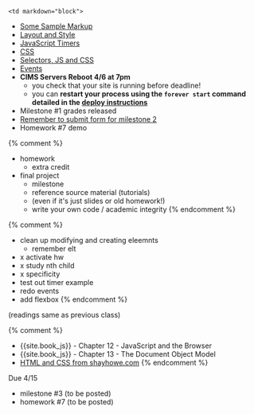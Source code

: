 	<td markdown="block">

* [Some Sample Markup](code/class18.html)
* [Layout and Style](slides/19/layout-style.html)
* [JavaScript Timers](slides/19/timers.html)
* [CSS](slides/19/css.html)
* [Selectors, JS and CSS](slides/19/js-css.html)
* [Events](slides/19/events.html)
* __CIMS Servers Reboot 4/6 at 7pm__
    * you check that your site is running before deadline!
    * you can __restart your process using the `forever start` command detailed in the [deploy instructions](homework/deploy.html)__
* Milestone #1 grades released
* [Remember to submit form for milestone 2](http://localhost:4000/final-project.html#milestone2)
* Homework #7 demo 

{% comment %}
* homework
    * extra credit
* final project
    * milestone
    * reference source material (tutorials)
    * (even if it's just slides or old homework!)
    * write your own code / academic integrity
{% endcomment %}

{% comment %}
* clean up modifying and creating eleemnts
	* remember elt
* x activate hw
* x study nth child
* x specificity
* test out timer example
* redo events
* add flexbox
{% endcomment %}
</td>
	<td markdown="block">
(readings same as previous class)

{% comment %}
* {{site.book_js}} - Chapter 12 - JavaScript and the Browser
* {{site.book_js}} - Chapter 13 - The Document Object Model
* [HTML and CSS from shayhowe.com](http://learn.shayhowe.com/html-css/getting-to-know-html/)
{% endcomment %}
</td>
	<td markdown="block">
Due 4/15

* milestone #3 (to be posted)
* homework #7 (to be posted)


</td>

